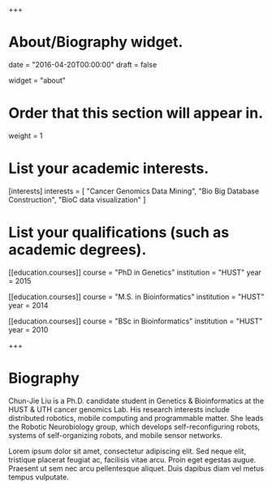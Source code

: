 +++
# About/Biography widget.

date = "2016-04-20T00:00:00"
draft = false

widget = "about"

# Order that this section will appear in.
weight = 1

# List your academic interests.
[interests]
  interests = [
    "Cancer Genomics Data Mining",
    "Bio Big Database Construction",
    "BioC data visualization"
  ]

# List your qualifications (such as academic degrees).
[[education.courses]]
  course = "PhD in Genetics"
  institution = "HUST"
  year = 2015

[[education.courses]]
  course = "M.S. in Bioinformatics"
  institution = "HUST"
  year = 2014

[[education.courses]]
  course = "BSc in Bioinformatics"
  institution = "HUST"
  year = 2010
 
+++

# Biography

Chun-Jie Liu is a Ph.D. candidate student in Genetics & Bioinformatics at the HUST & UTH cancer genomics Lab. His research interests include distributed robotics, mobile computing and programmable matter. She leads the Robotic Neurobiology group, which develops self-reconfiguring robots, systems of self-organizing robots, and mobile sensor networks.

Lorem ipsum dolor sit amet, consectetur adipiscing elit. Sed neque elit, tristique placerat feugiat ac, facilisis vitae arcu. Proin eget egestas augue. Praesent ut sem nec arcu pellentesque aliquet. Duis dapibus diam vel metus tempus vulputate. 
